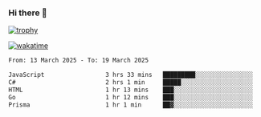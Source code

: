 ### Hi there 👋

[![trophy](https://github-profile-trophy.vercel.app/?username=cxnky&theme=dracula)](https://github.com/ryo-ma/github-profile-trophy)

[![wakatime](https://wakatime.com/badge/user/1c39c599-5497-41b9-a5be-2c4676e7fd23.svg)](https://wakatime.com/@1c39c599-5497-41b9-a5be-2c4676e7fd23)
<!--START_SECTION:waka-->

```txt
From: 13 March 2025 - To: 19 March 2025

JavaScript                 3 hrs 33 mins   █████████░░░░░░░░░░░░░░░░   35.66 %
C#                         2 hrs 1 min     █████░░░░░░░░░░░░░░░░░░░░   20.36 %
HTML                       1 hr 13 mins    ███░░░░░░░░░░░░░░░░░░░░░░   12.24 %
Go                         1 hr 12 mins    ███░░░░░░░░░░░░░░░░░░░░░░   12.11 %
Prisma                     1 hr 1 min      ██▓░░░░░░░░░░░░░░░░░░░░░░   10.24 %
```

<!--END_SECTION:waka-->
